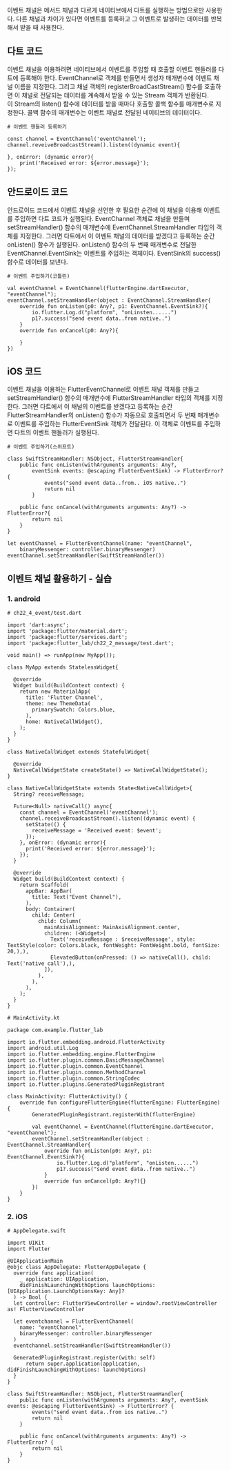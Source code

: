 이벤트 채널은 메서드 채널과 다르게 네이티브에서 다트를 실행하는 방법으로만 사용한다. 다른 채널과 차이가 있다면 이벤트를 등록하고 그 이벤트로 발생하는 데이터를 반복해서 받을 때 사용한다.

## 다트 코드
이벤트 채널을 이용하려면 네이티브에서 이벤트를 주입할 때 호출할 이벤트 핸들러를 다트에 등록해야 한다. EventChannel로 객체를 만들면서 생성자 매개변수에 이벤트 채널 이름을 지정한다. 그리고 채널 객체의 registerBroadCastStream() 함수를 호출하면 이 채널로 전달되는 데이터를 계속해서 받을 수 있는 Stream 객체가 반환된다.  
이 Stream의 listen() 함수에 데이터를 받을 때마다 호출할 콜백 함수를 매개변수로 지정한다. 콜백 함수의 매개변수는 이벤트 채널로 전달된 네이티브의 데이터이다.
```
# 이벤트 핸들러 등록하기

const channel = EventChannel('eventChannel');
channel.reveiveBroadcastStream().listen((dynamic event){

}, onError: (dynamic error){
    print('Received error: ${error.message}');
});
```

## 안드로이드 코드
안드로이드 코드에서 이벤트 채널을 선언한 후 필요한 순간에 이 채널을 이용해 이벤트를 주입하면 다트 코드가 실행된다. EventChannel 객체로 채널을 만들며 setStreamHandler() 함수의 매개변수에 EventChannel.StreamHandler 타입의 객체를 지정한다. 그러면 다트에서 이 이벤트 채널의 데이터를 받겠다고 등록하는 순간 onListen() 함수가 실행된다. onListen() 함수의 두 번째 매개변수로 전달한 EventChannel.EventSink는 이벤트를 주입하는 객체이다. EventSink의 success() 함수로 데이터를 보낸다.
```
# 이벤트 주입하기(코틀린)

val eventChannel = EventChannel(flutterEngine.dartExecutor, "eventChannel");
eventChannel.setStreamHandler(object : EventChannel.StreamHandler{
    override fun onListen(p0: Any?, p1: EventChannel.EventSink?){
        io.flutter.Log.d("platform", "onLinsten......")
        p1?.success("send event data..from native..")
    }
    override fun onCancel(p0: Any?){

    }
})
```

## iOS 코드
이벤트 채널을 이용하는 FlutterEventChannel로 이벤트 채널 객체를 만들고 setStreamHandler() 함수의 매개변수에 FlutterStreamHandler 타입의 객체를 지정한다. 그러면 다트에서 이 채널의 이벤트를 받겠다고 등록하는 순간 FlutterStreamHandler의 onListen() 함수가 자동으로 호출되면서 두 번째 매개변수로 이벤트를 주입하는 FlutterEventSink 객체가 전달된다. 이 객체로 이벤트를 주입하면 다트의 이벤트 핸들러가 실행된다.
```
# 이벤트 주입하기(스위프트)

class SwiftStreamHandler: NSObject, FlutterStreamHandler{
    public func onListen(withArguments arguments: Any?,
        eventSink events: @escaping FlutterEventSink) -> FlutterError? {
            events("send event data..from.. iOS native..")
            return nil
        }
    
    public func onCancel(withArguments arguments: Any?) -> FlutterError?{
        return nil
    }
}

let eventChannel = FlutterEventChannel(name: "eventChannel",
    binaryMessenger: controller.binaryMessenger)
eventChannel.setStreamHandler(SwiftStreamHandler())
```

## 이벤트 채널 활용하기 - 실습
### 1. android
```
# ch22_4_event/test.dart

import 'dart:async';
import 'package:flutter/material.dart';
import 'package:flutter/services.dart';
import 'package:flutter_lab/ch22_2_message/test.dart';

void main() => runApp(new MyApp());

class MyApp extends StatelessWidget{

  @override
  Widget build(BuildContext context) {
    return new MaterialApp(
      title: 'Flutter Channel',
      theme: new ThemeData(
        primarySwatch: Colors.blue,
      ),
      home: NativeCallWidget(),
    );
  }
}

class NativeCallWidget extends StatefulWidget{

  @override
  NativeCallWidgetState createState() => NativeCallWidgetState();
}

class NativeCallWidgetState extends State<NativeCallWidget>{
  String? receiveMessage;

  Future<Null> nativeCall() async{
    const channel = EventChannel('eventChannel');
    channel.receiveBroadcastStream().listen((dynamic event) {
      setState(() {
        receiveMessage = 'Received event: $event';
      });
    }, onError: (dynamic error){
      print('Received error: ${error.message}');
    });
  }

  @override
  Widget build(BuildContext context) {
    return Scaffold(
      appBar: AppBar(
        title: Text("Event Channel"),
      ),
      body: Container(
        child: Center(
          child: Column(
            mainAxisAlignment: MainAxisAlignment.center,
            children: (<Widget>[
              Text('receiveMessage : $receiveMessage', style: TextStyle(color: Colors.black, fontWeight: FontWeight.bold, fontSize: 20,),),
              ElevatedButton(onPressed: () => nativeCall(), child: Text('native call'),),
            ]),
          ),
        ),
      ),
    );
  }
}
```
```
# MainActivity.kt

package com.example.flutter_lab

import io.flutter.embedding.android.FlutterActivity
import android.util.Log
import io.flutter.embedding.engine.FlutterEngine
import io.flutter.plugin.common.BasicMessageChannel
import io.flutter.plugin.common.EventChannel
import io.flutter.plugin.common.MethodChannel
import io.flutter.plugin.common.StringCodec
import io.flutter.plugins.GeneratedPluginRegistrant

class MainActivity: FlutterActivity() {
    override fun configureFlutterEngine(flutterEngine: FlutterEngine) {
        GeneratedPluginRegistrant.registerWith(flutterEngine)

        val eventChannel = EventChannel(flutterEngine.dartExecutor, "eventChannel");
        eventChannel.setStreamHandler(object : EventChannel.StreamHandler{
            override fun onListen(p0: Any?, p1: EventChannel.EventSink?){
                io.flutter.Log.d("platform", "onListen......")
                p1?.success("send event data..from native..")
            }
            override fun onCancel(p0: Any?){}
        })
    }
}
```

### 2. iOS
```
# AppDelegate.swift

import UIKit
import Flutter

@UIApplicationMain
@objc class AppDelegate: FlutterAppDelegate {
  override func application(
    _ application: UIApplication,
    didFinishLaunchingWithOptions launchOptions: [UIApplication.LaunchOptionsKey: Any]?
  ) -> Bool {
  let controller: FlutterViewController = window?.rootViewController as! FlutterViewController
      
  let eventchannel = FlutterEventChannel(
    name: "eventChannel",
    binaryMessenger: controller.binaryMessenger
  )
  eventchannel.setStreamHandler(SwiftStreamHandler())
  
  GeneratedPluginRegistrant.register(with: self)
      return super.application(application, didFinishLaunchingWithOptions: launchOptions)
  }
}

class SwiftStreamHandler: NSObject, FlutterStreamHandler{
    public func onListen(withArguments arguments: Any?, eventSink events: @escaping FlutterEventSink) -> FlutterError? {
        events("send event data..from ios native..")
        return nil
    }
    
    public func onCancel(withArguments arguments: Any?) -> FlutterError? {
        return nil
    }
}
```